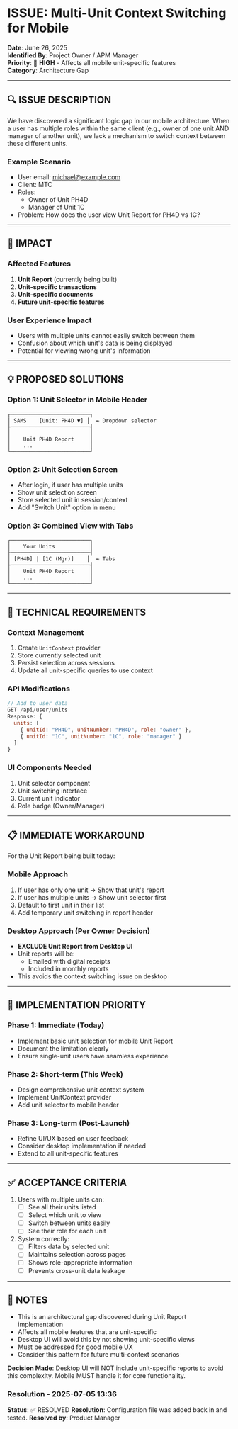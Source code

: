 # ISSUE: Multi-Unit Context Switching for Mobile

**Date**: June 26, 2025  
**Identified By**: Project Owner / APM Manager  
**Priority**: 🔴 **HIGH** - Affects all mobile unit-specific features  
**Category**: Architecture Gap  

---

## 🔍 **ISSUE DESCRIPTION**

We have discovered a significant logic gap in our mobile architecture. When a user has multiple roles within the same client (e.g., owner of one unit AND manager of another unit), we lack a mechanism to switch context between these different units.

### **Example Scenario**
- User email: michael@example.com
- Client: MTC
- Roles:
  - Owner of Unit PH4D
  - Manager of Unit 1C
- Problem: How does the user view Unit Report for PH4D vs 1C?

---

## 🎯 **IMPACT**

### **Affected Features**
1. **Unit Report** (currently being built)
2. **Unit-specific transactions**
3. **Unit-specific documents**
4. **Future unit-specific features**

### **User Experience Impact**
- Users with multiple units cannot easily switch between them
- Confusion about which unit's data is being displayed
- Potential for viewing wrong unit's information

---

## 💡 **PROPOSED SOLUTIONS**

### **Option 1: Unit Selector in Mobile Header**
```
┌─────────────────────────┐
│ SAMS    [Unit: PH4D ▼] │  ← Dropdown selector
├─────────────────────────┤
│                         │
│    Unit PH4D Report     │
│    ...                  │
└─────────────────────────┘
```

### **Option 2: Unit Selection Screen**
- After login, if user has multiple units
- Show unit selection screen
- Store selected unit in session/context
- Add "Switch Unit" option in menu

### **Option 3: Combined View with Tabs**
```
┌─────────────────────────┐
│    Your Units           │
├─────────────────────────┤
│ [PH4D] | [1C (Mgr)]    │  ← Tabs
├─────────────────────────┤
│    Unit PH4D Report     │
│    ...                  │
└─────────────────────────┘
```

---

## 🔧 **TECHNICAL REQUIREMENTS**

### **Context Management**
1. Create `UnitContext` provider
2. Store currently selected unit
3. Persist selection across sessions
4. Update all unit-specific queries to use context

### **API Modifications**
```javascript
// Add to user data
GET /api/user/units
Response: {
  units: [
    { unitId: "PH4D", unitNumber: "PH4D", role: "owner" },
    { unitId: "1C", unitNumber: "1C", role: "manager" }
  ]
}
```

### **UI Components Needed**
1. Unit selector component
2. Unit switching interface
3. Current unit indicator
4. Role badge (Owner/Manager)

---

## 📋 **IMMEDIATE WORKAROUND**

For the Unit Report being built today:

### **Mobile Approach**
1. If user has only one unit → Show that unit's report
2. If user has multiple units → Show unit selector first
3. Default to first unit in their list
4. Add temporary unit switching in report header

### **Desktop Approach** (Per Owner Decision)
- **EXCLUDE Unit Report from Desktop UI**
- Unit reports will be:
  - Emailed with digital receipts
  - Included in monthly reports
- This avoids the context switching issue on desktop

---

## 🚨 **IMPLEMENTATION PRIORITY**

### **Phase 1: Immediate (Today)**
- Implement basic unit selection for mobile Unit Report
- Document the limitation clearly
- Ensure single-unit users have seamless experience

### **Phase 2: Short-term (This Week)**
- Design comprehensive unit context system
- Implement UnitContext provider
- Add unit selector to mobile header

### **Phase 3: Long-term (Post-Launch)**
- Refine UI/UX based on user feedback
- Consider desktop implementation if needed
- Extend to all unit-specific features

---

## ✅ **ACCEPTANCE CRITERIA**

1. Users with multiple units can:
   - [ ] See all their units listed
   - [ ] Select which unit to view
   - [ ] Switch between units easily
   - [ ] See their role for each unit

2. System correctly:
   - [ ] Filters data by selected unit
   - [ ] Maintains selection across pages
   - [ ] Shows role-appropriate information
   - [ ] Prevents cross-unit data leakage

---

## 📝 **NOTES**

- This is an architectural gap discovered during Unit Report implementation
- Affects all mobile features that are unit-specific
- Desktop UI will avoid this by not showing unit-specific views
- Must be addressed for good mobile UX
- Consider this pattern for future multi-context scenarios

**Decision Made**: Desktop UI will NOT include unit-specific reports to avoid this complexity. Mobile MUST handle it for core functionality.
### Resolution - 2025-07-05 13:36
**Status**: ✅ RESOLVED
**Resolution**: Configuration file was added back in and tested.
**Resolved by**: Product Manager

